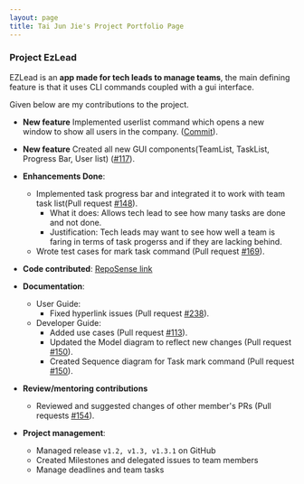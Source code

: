 ```yaml
---
layout: page
title: Tai Jun Jie's Project Portfolio Page
---
```


### Project EzLead

EZLead is an **app made for tech leads to manage teams**, the main defining feature is that it uses CLI commands coupled with a gui interface.

Given below are my contributions to the project.

* **New feature** Implemented userlist command which opens a new window to show all users in the company. ([Commit](https://github.com/AY2223S1-CS2103T-W09-3/tp/commit/a8959c6b74bebe8c3b1192f7b3125472921a71f1)).

* **New feature** Created all new GUI components(TeamList, TaskList, Progress Bar, User list) ([\#117](`https://github.com/AY2223S1-CS2103T-W09-3/tp/pull/117`)).
* **Enhancements Done**:
  * Implemented task progress bar and integrated it to work with team task list(Pull request [\#148](https://github.com/AY2223S1-CS2103T-W09-3/tp/pull/148)).
      * What it does: Allows tech lead to see how many tasks are done and not done.
      * Justification: Tech leads may want to see how well a team is faring in terms of task progerss and if they are lacking behind.
  * Wrote test cases for mark task command (Pull request [\#169](https://github.com/AY2223S1-CS2103T-W09-3/tp/issues/169)).



* **Code contributed**: [RepoSense link](https://nus-cs2103-ay2223s1.github.io/tp-dashboard/?search=w09&sort=groupTitle&sortWithin=title&timeframe=commit&mergegroup=&groupSelect=groupByRepos&breakdown=true&checkedFileTypes=docs~functional-code~test-code~other&since=2022-09-16&tabOpen=true&tabType=authorship&tabAuthor=TJun-Jie&tabRepo=AY2223S1-CS2103T-W09-3%2Ftp%5Bmaster%5D&authorshipIsMergeGroup=false&authorshipFileTypes=docs~functional-code~test-code~other&authorshipIsBinaryFileTypeChecked=false&authorshipIsIgnoredFilesChecked=false)

* **Documentation**:
    * User Guide:
        * Fixed hyperlink issues (Pull request [\#238](https://github.com/AY2223S1-CS2103T-W09-3/tp/pull/238)).
    * Developer Guide:
        * Added use cases (Pull request [\#113](https://github.com/AY2223S1-CS2103T-W09-3/tp/pull/113/commits)).
        * Updated the Model diagram to reflect new changes (Pull request [\#150](https://github.com/AY2223S1-CS2103T-W09-3/tp/pull/150)).
        * Created Sequence diagram for Task mark command (Pull request [\#150](https://github.com/AY2223S1-CS2103T-W09-3/tp/pull/150)).

* **Review/mentoring contributions**
    * Reviewed and suggested changes of other member's PRs (Pull requests [\#154](https://github.com/AY2223S1-CS2103T-W09-3/tp/pull/154)).

* **Project management**:
    * Managed release `v1.2, v1.3, v1.3.1` on GitHub
    * Created Milestones and delegated issues to team members
    * Manage deadlines and team tasks




